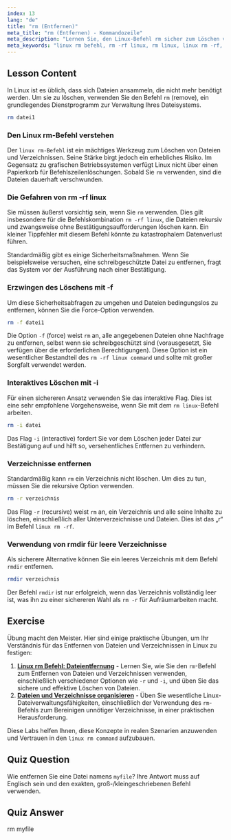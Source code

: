 ```yaml
---
index: 13
lang: "de"
title: "rm (Entfernen)"
meta_title: "rm (Entfernen) - Kommandozeile"
meta_description: "Lernen Sie, den Linux-Befehl rm sicher zum Löschen von Dateien zu beherrschen. Diese Anleitung behandelt den mächtigen Befehl rm -rf unter Linux, den interaktiven Modus und wie man häufige Fallstricke bei der Verwendung von rm unter Linux vermeidet."
meta_keywords: "linux rm befehl, rm -rf linux, rm linux, linux rm -rf, rm -rf linux befehl, rm befehl, dateien löschen linux, verzeichnisse entfernen, rmdir"
---
```


## Lesson Content

In Linux ist es üblich, dass sich Dateien ansammeln, die nicht mehr benötigt werden. Um sie zu löschen, verwenden Sie den Befehl `rm` (remove), ein grundlegendes Dienstprogramm zur Verwaltung Ihres Dateisystems.

```bash
rm datei1
```

### Den Linux rm-Befehl verstehen

Der `linux rm-Befehl` ist ein mächtiges Werkzeug zum Löschen von Dateien und Verzeichnissen. Seine Stärke birgt jedoch ein erhebliches Risiko. Im Gegensatz zu grafischen Betriebssystemen verfügt Linux nicht über einen Papierkorb für Befehlszeilenlöschungen. Sobald Sie `rm` verwenden, sind die Dateien dauerhaft verschwunden.

### Die Gefahren von rm -rf linux

Sie müssen äußerst vorsichtig sein, wenn Sie `rm` verwenden. Dies gilt insbesondere für die Befehlskombination `rm -rf linux`, die Dateien rekursiv und zwangsweise ohne Bestätigungsaufforderungen löschen kann. Ein kleiner Tippfehler mit diesem Befehl könnte zu katastrophalem Datenverlust führen.

Standardmäßig gibt es einige Sicherheitsmaßnahmen. Wenn Sie beispielsweise versuchen, eine schreibgeschützte Datei zu entfernen, fragt das System vor der Ausführung nach einer Bestätigung.

### Erzwingen des Löschens mit -f

Um diese Sicherheitsabfragen zu umgehen und Dateien bedingungslos zu entfernen, können Sie die Force-Option verwenden.

```bash
rm -f datei1
```

Die Option `-f` (force) weist `rm` an, alle angegebenen Dateien ohne Nachfrage zu entfernen, selbst wenn sie schreibgeschützt sind (vorausgesetzt, Sie verfügen über die erforderlichen Berechtigungen). Diese Option ist ein wesentlicher Bestandteil des `rm -rf linux command` und sollte mit großer Sorgfalt verwendet werden.

### Interaktives Löschen mit -i

Für einen sichereren Ansatz verwenden Sie das interaktive Flag. Dies ist eine sehr empfohlene Vorgehensweise, wenn Sie mit dem `rm linux`-Befehl arbeiten.

```bash
rm -i datei
```

Das Flag `-i` (interactive) fordert Sie vor dem Löschen jeder Datei zur Bestätigung auf und hilft so, versehentliches Entfernen zu verhindern.

### Verzeichnisse entfernen

Standardmäßig kann `rm` ein Verzeichnis nicht löschen. Um dies zu tun, müssen Sie die rekursive Option verwenden.

```bash
rm -r verzeichnis
```

Das Flag `-r` (recursive) weist `rm` an, ein Verzeichnis und alle seine Inhalte zu löschen, einschließlich aller Unterverzeichnisse und Dateien. Dies ist das „r“ im Befehl `linux rm -rf`.

### Verwendung von rmdir für leere Verzeichnisse

Als sicherere Alternative können Sie ein leeres Verzeichnis mit dem Befehl `rmdir` entfernen.

```bash
rmdir verzeichnis
```

Der Befehl `rmdir` ist nur erfolgreich, wenn das Verzeichnis vollständig leer ist, was ihn zu einer sichereren Wahl als `rm -r` für Aufräumarbeiten macht.

## Exercise

Übung macht den Meister. Hier sind einige praktische Übungen, um Ihr Verständnis für das Entfernen von Dateien und Verzeichnissen in Linux zu festigen:

1.  **[Linux rm Befehl: Dateientfernung](https://labex.io/de/labs/linux-linux-rm-command-file-removing-209741)** - Lernen Sie, wie Sie den `rm`-Befehl zum Entfernen von Dateien und Verzeichnissen verwenden, einschließlich verschiedener Optionen wie `-r` und `-i`, und üben Sie das sichere und effektive Löschen von Dateien.
2.  **[Dateien und Verzeichnisse organisieren](https://labex.io/de/labs/linux-organizing-files-and-directories-387877)** - Üben Sie wesentliche Linux-Dateiverwaltungsfähigkeiten, einschließlich der Verwendung des `rm`-Befehls zum Bereinigen unnötiger Verzeichnisse, in einer praktischen Herausforderung.

Diese Labs helfen Ihnen, diese Konzepte in realen Szenarien anzuwenden und Vertrauen in den `linux rm command` aufzubauen.

## Quiz Question

Wie entfernen Sie eine Datei namens `myfile`? Ihre Antwort muss auf Englisch sein und den exakten, groß-/kleingeschriebenen Befehl verwenden.

## Quiz Answer

rm myfile
